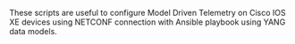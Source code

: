 These scripts are useful to configure Model Driven Telemetry on Cisco IOS XE devices using NETCONF connection with Ansible playbook using YANG data models.
